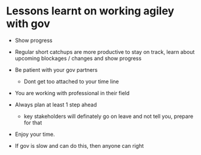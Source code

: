# Lessons learnt on working agiley with gov
* Show progress
* Regular short catchups are more productive to stay on track, learn about upcoming blockages / changes and show progress
* Be patient with your gov partners
  * Dont get too attached to your time line
* You are working with professional in their field  
* Always plan at least 1 step ahead
  - key stakeholders will definately go on leave and not tell you, prepare for that
* Enjoy your time.

* If gov is slow and can do this, then anyone can right

